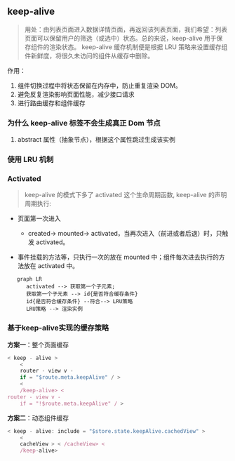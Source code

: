 ## keep-alive

> 用处：由列表页面进入数据详情页面，再返回该列表页面，我们希望：列表页面可以保留用户的筛选（或选中）状态。总的来说，keep-alive 用于保存组件的渲染状态。
> keep-alive 缓存机制便是根据 LRU 策略来设置缓存组件新鲜度，将很久未访问的组件从缓存中删除。

作用：

1. 组件切换过程中将状态保留在内存中，防止重复渲染 DOM。
2. 避免反复渲染影响页面性能，减少接口请求
3. 进行路由缓存和组件缓存

### 为什么 keep-alive 标签不会生成真正 Dom 节点

1.  abstract 属性（抽象节点），根据这个属性跳过生成该实例

### 使用 LRU 机制

### Activated

> keep-alive 的模式下多了 activated 这个生命周期函数, keep-alive 的声明周期执行:

* 页面第一次进入

  + created-> mounted-> activated，当再次进入（前进或者后退）时，只触发 activated。

* 事件挂载的方法等，只执行一次的放在 mounted 中；组件每次进去执行的方法放在 activated 中。

```mermaid
   graph LR
      activated --> 获取第一个子元素;
      获取第一个子元素 --> id{是否符合缓存条件}
      id{是否符合缓存条件} --符合--> LRU策略
      LRU策略 --> 渲染实例

```

### 基于keep-alive实现的缓存策略

**方案一**：整个页面缓存

```js
< keep - alive >
    <
    router - view v -
    if = "$route.meta.keepAlive" / >
    <
    /keep-alive> <
router - view v -
    if = "!$route.meta.keepAlive" / >
```

**方案二**：动态组件缓存

```js
< keep - alive: include = "$store.state.keepAlive.cachedView" >
    <
    cacheView > < /cacheView> <
    /keep-alive>
```
